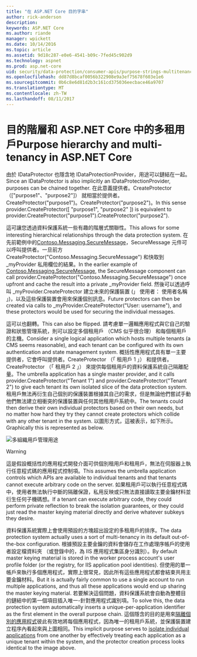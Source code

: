 ```yaml
---
title: "在 ASP.NET Core 目的字串"
author: rick-anderson
description: 
keywords: ASP.NET Core
ms.author: riande
manager: wpickett
ms.date: 10/14/2016
ms.topic: article
ms.assetid: 9d18c287-e0e6-4541-b09c-7fed45c902d9
ms.technology: aspnet
ms.prod: asp.net-core
uid: security/data-protection/consumer-apis/purpose-strings-multitenancy
ms.openlocfilehash: dd87d8bcaf0056b322908e9a3ef75678f603e1e6
ms.sourcegitcommit: 0b6c8e6d81d2b3c161cd375036eecbace46a9707
ms.translationtype: MT
ms.contentlocale: zh-TW
ms.lasthandoff: 08/11/2017
---
```

# <a name="purpose-hierarchy-and-multi-tenancy-in-aspnet-core"></a><span data-ttu-id="ec475-103">目的階層和 ASP.NET Core 中的多租用戶</span><span class="sxs-lookup"><span data-stu-id="ec475-103">Purpose hierarchy and multi-tenancy in ASP.NET Core</span></span>

<span data-ttu-id="ec475-104">由於 IDataProtector 也隱含地 IDataProtectionProvider，用途可以鏈結在一起。</span><span class="sxs-lookup"><span data-stu-id="ec475-104">Since an IDataProtector is also implicitly an IDataProtectionProvider, purposes can be chained together.</span></span> <span data-ttu-id="ec475-105">在此意義提供者。CreateProtector （["purpose1"、"purpose2"]） 就相當於提供者。CreateProtector("purpose1")。CreateProtector("purpose2")。</span><span class="sxs-lookup"><span data-stu-id="ec475-105">In this sense provider.CreateProtector([ "purpose1", "purpose2" ]) is equivalent to provider.CreateProtector("purpose1").CreateProtector("purpose2").</span></span>

<span data-ttu-id="ec475-106">這可讓您透過資料保護系統一些有趣的階層式關聯性。</span><span class="sxs-lookup"><span data-stu-id="ec475-106">This allows for some interesting hierarchical relationships through the data protection system.</span></span> <span data-ttu-id="ec475-107">在先前範例中的[Contoso.Messaging.SecureMessage](purpose-strings.md#data-protection-contoso-purpose)，SecureMessage 元件可以呼叫提供者。一旦前方 CreateProtector("Contoso.Messaging.SecureMessage") 和快取到 _myProvider 私用欄位的結果。</span><span class="sxs-lookup"><span data-stu-id="ec475-107">In the earlier example of [Contoso.Messaging.SecureMessage](purpose-strings.md#data-protection-contoso-purpose), the SecureMessage component can call provider.CreateProtector("Contoso.Messaging.SecureMessage") once upfront and cache the result into a private _myProvider field.</span></span> <span data-ttu-id="ec475-108">然後可以透過呼叫 _myProvider.CreateProtector 建立未來的保護裝置 (」 使用者： 使用者名稱 」)，以及這些保護裝置會用來保護個別訊息。</span><span class="sxs-lookup"><span data-stu-id="ec475-108">Future protectors can then be created via calls to _myProvider.CreateProtector("User: username"), and these protectors would be used for securing the individual messages.</span></span>

<span data-ttu-id="ec475-109">這可以也翻轉。</span><span class="sxs-lookup"><span data-stu-id="ec475-109">This can also be flipped.</span></span> <span data-ttu-id="ec475-110">請考慮單一邏輯應用程式與它自己的驗證和狀態管理系統，則可以設定多個租用戶 （CMS 似乎很合理） 和每個租用戶的主機。</span><span class="sxs-lookup"><span data-stu-id="ec475-110">Consider a single logical application which hosts multiple tenants (a CMS seems reasonable), and each tenant can be configured with its own authentication and state management system.</span></span> <span data-ttu-id="ec475-111">概括性應用程式具有單一主要提供者，它會呼叫提供者。CreateProtector （「 租用戶 1 」） 和提供者。CreateProtector （「 租用戶 2 」） 來提供每個租用戶的資料保護系統自己隔離配量。</span><span class="sxs-lookup"><span data-stu-id="ec475-111">The umbrella application has a single master provider, and it calls provider.CreateProtector("Tenant 1") and provider.CreateProtector("Tenant 2") to give each tenant its own isolated slice of the data protection system.</span></span> <span data-ttu-id="ec475-112">租用戶無法再衍生自己個別的保護裝置根據其自己的需求，但是無論他們嘗試手動他們無法建立相衝突的保護裝置與任何其他租用戶系統中。</span><span class="sxs-lookup"><span data-stu-id="ec475-112">The tenants could then derive their own individual protectors based on their own needs, but no matter how hard they try they cannot create protectors which collide with any other tenant in the system.</span></span> <span data-ttu-id="ec475-113">以圖形方式，這被表示，如下所示。</span><span class="sxs-lookup"><span data-stu-id="ec475-113">Graphically this is represented as below.</span></span>

![多組織用戶管理用途](purpose-strings-multitenancy/_static/purposes-multi-tenancy.png)

>[!WARNING]
> <span data-ttu-id="ec475-115">這是假設概括性的應用程式開發介面可供個別租用戶和租用戶，無法在伺服器上執行任意程式碼的應用程式控制項。</span><span class="sxs-lookup"><span data-stu-id="ec475-115">This assumes the umbrella application controls which APIs are available to individual tenants and that tenants cannot execute arbitrary code on the server.</span></span> <span data-ttu-id="ec475-116">如果租用戶可以執行任意程式碼中，使用者無法執行中斷的隔離保證，私用反映或只無法直接讀取主要金鑰材料並衍生任何子機碼想。</span><span class="sxs-lookup"><span data-stu-id="ec475-116">If a tenant can execute arbitrary code, they could perform private reflection to break the isolation guarantees, or they could just read the master keying material directly and derive whatever subkeys they desire.</span></span>

<span data-ttu-id="ec475-117">資料保護系統實際上會使用預設的方塊超出設定的多租用戶的排序。</span><span class="sxs-lookup"><span data-stu-id="ec475-117">The data protection system actually uses a sort of multi-tenancy in its default out-of-the-box configuration.</span></span> <span data-ttu-id="ec475-118">根據預設主要金鑰的資料會儲存在工作處理序帳戶的使用者設定檔資料夾 （或登錄中的，為 IIS 應用程式集區身分識別）。</span><span class="sxs-lookup"><span data-stu-id="ec475-118">By default master keying material is stored in the worker process account's user profile folder (or the registry, for IIS application pool identities).</span></span> <span data-ttu-id="ec475-119">但使用的單一帳戶來執行多個應用程式，實際上很常見，因此所有這些應用程式都會結束共用主要金鑰材料。</span><span class="sxs-lookup"><span data-stu-id="ec475-119">But it is actually fairly common to use a single account to run multiple applications, and thus all these applications would end up sharing the master keying material.</span></span> <span data-ttu-id="ec475-120">若要解決這個問題，資料保護系統會自動為整體目的鏈結中的第一個項目插入唯一-針對應用程式識別項。</span><span class="sxs-lookup"><span data-stu-id="ec475-120">To solve this, the data protection system automatically inserts a unique-per-application identifier as the first element in the overall purpose chain.</span></span> <span data-ttu-id="ec475-121">這個隱含的目的是用來[隔離個別的應用程式](../configuration/overview.md#data-protection-configuration-per-app-isolation)彼此有效地將每個應用程式，因為唯一的租用戶系統，並保護裝置建立程序內看起來與上圖相同。</span><span class="sxs-lookup"><span data-stu-id="ec475-121">This implicit purpose serves to [isolate individual applications](../configuration/overview.md#data-protection-configuration-per-app-isolation) from one another by effectively treating each application as a unique tenant within the system, and the protector creation process looks identical to the image above.</span></span>
